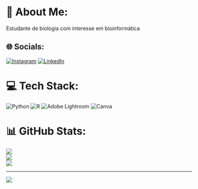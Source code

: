 # 💫 About Me:
Estudante de biologia com interesse em bioinformática


## 🌐 Socials:
[![Instagram](https://img.shields.io/badge/Instagram-%23E4405F.svg?logo=Instagram&logoColor=white)](https://instagram.com/lucasreckd) [![LinkedIn](https://img.shields.io/badge/LinkedIn-%230077B5.svg?logo=linkedin&logoColor=white)](https://linkedin.com/in/www.linkedin.com/in/lucas-reck-dutra-6b309425b) 

# 💻 Tech Stack:
![Python](https://img.shields.io/badge/python-3670A0?style=for-the-badge&logo=python&logoColor=ffdd54) ![R](https://img.shields.io/badge/r-%23276DC3.svg?style=for-the-badge&logo=r&logoColor=white) ![Adobe Lightroom](https://img.shields.io/badge/Adobe%20Lightroom-31A8FF.svg?style=for-the-badge&logo=Adobe%20Lightroom&logoColor=white) ![Canva](https://img.shields.io/badge/Canva-%2300C4CC.svg?style=for-the-badge&logo=Canva&logoColor=white)
# 📊 GitHub Stats:
![](https://github-readme-stats.vercel.app/api?username=thundereck&theme=dark&hide_border=false&include_all_commits=false&count_private=false)<br/>
![](https://github-readme-streak-stats.herokuapp.com/?user=thundereck&theme=dark&hide_border=false)<br/>
![](https://github-readme-stats.vercel.app/api/top-langs/?username=thundereck&theme=dark&hide_border=false&include_all_commits=false&count_private=false&layout=compact)

---
[![](https://visitcount.itsvg.in/api?id=thundereck&icon=0&color=0)](https://visitcount.itsvg.in)

<!-- Proudly created with GPRM ( https://gprm.itsvg.in ) -->